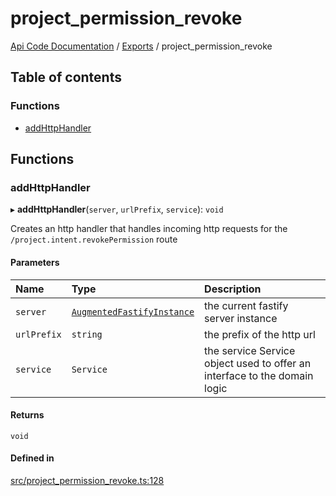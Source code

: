 # project\_permission\_revoke
 
[Api Code Documentation](../README.md) / [Exports](../modules.md) / project\_permission\_revoke

## Table of contents

### Functions

- [addHttpHandler](project_permission_revoke.md#addhttphandler)

## Functions

### addHttpHandler

▸ **addHttpHandler**(`server`, `urlPrefix`, `service`): `void`

Creates an http handler that handles incoming http requests for the `/project.intent.revokePermission` route

#### Parameters

| Name | Type | Description |
| :------ | :------ | :------ |
| `server` | [`AugmentedFastifyInstance`](../interfaces/types.AugmentedFastifyInstance.md) | the current fastify server instance |
| `urlPrefix` | `string` | the prefix of the http url |
| `service` | `Service` | the service Service object used to offer an interface to the domain logic |

#### Returns

`void`

#### Defined in

[src/project_permission_revoke.ts:128](https://github.com/openkfw/TruBudget/blob/2e43ea7/api/src/project_permission_revoke.ts#L128)
